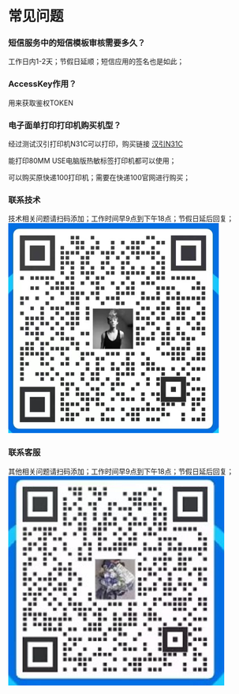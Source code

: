 # 常见问题

### 短信服务中的短信模板审核需要多久？

工作日内1-2天；节假日延顺；短信应用的签名也是如此；

### AccessKey作用？

用来获取鉴权TOKEN

### 电子面单打印打印机购买机型？

经过测试汉引打印机N31C可以打印，购买链接 [汉引N31C](https://union-click.jd.com/jdc?e=618%7Cpc%7C&p=JF8BAN8JK1olXwcKUFpbCkoXAl8PHFIXXwYGUlZbDHtTXDdWRGtMGENDFlVDFhNSVzMXQA4KD1heSllaAUkVA2sOE10RQl9HCANtcyhkRBx6GjNwR1J7Px0rVx1kHThpa1cZbQcyV19dDEoSBGsMHWslXQEyFTBdCUkWAGgAGmsUbQYFXVtfCEMVAG8OHVolWgYLZAUIZk5DBGhcGA8dWlIGBw1tOHsUM2gIEk8TL0dQQFgvOHsXM2w4G1oVVQUCVVdaD0MLA28MGl8UQQYFXVtfCEMUBGoOGl4lXwcDUFdtOHsn)

能打印80MM USE电脑版热敏标签打印机都可以使用；

可以购买原快递100打印机；需要在快递100官网进行购买；

### 联系技术

技术相关问题请扫码添加；工作时间早9点到下午18点；节假日延后回复；
![img.png](../public/copy_setting/jishu.png)

### 联系客服

其他相关问题请扫码添加；工作时间早9点到下午18点；节假日延后回复；
![img_1.png](../public/copy_setting/kefu.png)

